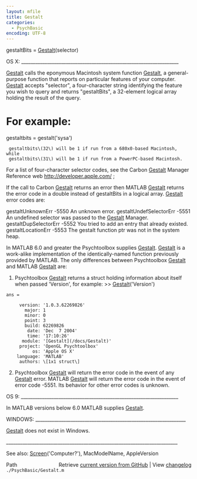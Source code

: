 ```yaml
---
layout: mfile
title: Gestalt
categories:
  - PsychBasic
encoding: UTF-8
---
```


gestaltBits = [Gestalt](/docs/Gestalt)\(selector\)

OS X: \_\_\_\_\_\_\_\_\_\_\_\_\_\_\_\_\_\_\_\_\_\_\_\_\_\_\_\_\_\_\_\_\_\_\_\_\_\_\_\_\_\_\_\_\_\_\_\_\_\_\_\_\_\_\_\_\_\_\_\_\_\_\_\_\_\_\_

[Gestalt](/docs/Gestalt) calls the eponymous Macintosh system function [Gestalt](/docs/Gestalt), a
general-purpose function that reports on particular features of your
computer.  [Gestalt](/docs/Gestalt) accepts "selector", a four-character string identifying
the feature you wish to query and returns "gestaltBits", a 32-element
logical array holding the result of the query.

# For example:

  gestaltbits = gestalt\('sysa'\)

     gestaltbits\(32\) will be 1 if run from a 680x0-based Macintosh, while
     gestaltbits\(31\) will be 1 if run from a PowerPC-based Macintosh.

For a list of four-character selector codes, see the Carbon [Gestalt](/docs/Gestalt)
Manager Reference
web http://developer.apple.com/ ;

If the call to Carbon [Gestalt](/docs/Gestalt) returns an error then MATLAB [Gestalt](/docs/Gestalt) returns
the error code in a double instead of gestaltBits in a logical array.
[Gestalt](/docs/Gestalt) error codes are:

  gestaltUnknownErr       -5550   An unknown error.
  gestaltUndefSelectorErr -5551   An undefined selector was
                                    passed to the [Gestalt](/docs/Gestalt) Manager.
  gestaltDupSelectorErr   -5552   You tried to add an entry
                                    that already existed.
  gestaltLocationErr      -5553   The gestalt function ptr was not in the
                                    system heap.

In MATLAB 6.0 and greater the Psychtoolbox supplies [Gestalt](/docs/Gestalt). [Gestalt](/docs/Gestalt) is a
work-alike implementation of the identically-named function previously
provided by MATLAB.  The only differences between Psychtoolbox [Gestalt](/docs/Gestalt) and
MATLAB [Gestalt](/docs/Gestalt) are:

  1. Psychtoolbox [Gestalt](/docs/Gestalt) returns a struct holding information about
     itself when passed 'Version', for example:
    \>\> [Gestalt](/docs/Gestalt)\('Version'\)

    ans =

         version: '1.0.3.62269826'
           major: 1
           minor: 0
           point: 3
           build: 62269826
            date: 'Dec  7 2004'
            time: '17:10:26'
          module: '[Gestalt](/docs/Gestalt)'
         project: 'OpenGL Psychtoolbox'
              os: 'Apple OS X'
        language: 'MATLAB'
         authors: \[1x1 struct\]

  2. Psychtoolbox [Gestalt](/docs/Gestalt) will return the error code in the event of any
     [Gestalt](/docs/Gestalt) error.  MATLAB [Gestalt](/docs/Gestalt) will return the error code in the
     event of error code -5551.  Its behavior for other error codes is
     unknown.

OS 9: \_\_\_\_\_\_\_\_\_\_\_\_\_\_\_\_\_\_\_\_\_\_\_\_\_\_\_\_\_\_\_\_\_\_\_\_\_\_\_\_\_\_\_\_\_\_\_\_\_\_\_\_\_\_\_\_\_\_\_\_\_\_\_\_\_\_\_

In MATLAB versions below 6.0 MATLAB supplies [Gestalt](/docs/Gestalt).

WINDOWS: \_\_\_\_\_\_\_\_\_\_\_\_\_\_\_\_\_\_\_\_\_\_\_\_\_\_\_\_\_\_\_\_\_\_\_\_\_\_\_\_\_\_\_\_\_\_\_\_\_\_\_\_\_\_\_\_\_\_\_\_\_\_\_\_

[Gestalt](/docs/Gestalt) does not exist in Windows.

\_\_\_\_\_\_\_\_\_\_\_\_\_\_\_\_\_\_\_\_\_\_\_\_\_\_\_\_\_\_\_\_\_\_\_\_\_\_\_\_\_\_\_\_\_\_\_\_\_\_\_\_\_\_\_\_\_\_\_\_\_\_\_\_\_\_\_\_\_\_\_\_\_

See also: [Screen](/docs/Screen)\('Computer?'\), MacModelName, AppleVersion


<div class="code_header" style="text-align:right;">
  <span style="float:left;">Path&nbsp;&nbsp;</span> <span class="counter">Retrieve <a href=
  "https://raw.github.com/Psychtoolbox-3/Psychtoolbox-3/beta/./PsychBasic/Gestalt.m">current version from GitHub</a> | View <a href=
  "https://github.com/Psychtoolbox-3/Psychtoolbox-3/commits/beta/./PsychBasic/Gestalt.m">changelog</a></span>
</div>
<div class="code">
  <code>./PsychBasic/Gestalt.m</code>
</div>
